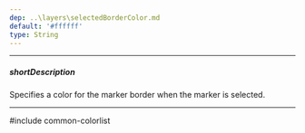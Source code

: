 ```yaml
---
dep: ..\layers\selectedBorderColor.md
default: '#ffffff'
type: String
---
```

---
##### shortDescription
Specifies a color for the marker border when the marker is selected.

---
#include common-colorlist